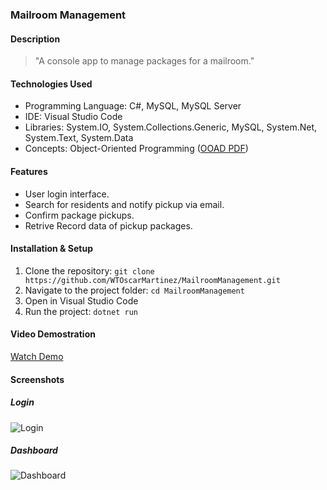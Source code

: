 ### Mailroom Management

#### Description

> "A console app to manage packages for a mailroom."

#### Technologies Used

- Programming Language: C#, MySQL, MySQL Server
- IDE: Visual Studio Code
- Libraries: System.IO, System.Collections.Generic, MySQL, System.Net, System.Text, System.Data
- Concepts: Object-Oriented Programming ([OOAD PDF](https://github.com/WTOscarMartinez/MailroomManagement/blob/ea9b620f0edadc857f7fd7b7fd6c6720bcf25a97/OOADMailroomManagement.pdf))

#### Features

- User login interface.
- Search for residents and notify pickup via email.
- Confirm package pickups.
- Retrive Record data of pickup packages.

#### Installation & Setup

1. Clone the repository: `git clone https://github.com/WTOscarMartinez/MailroomManagement.git`
2. Navigate to the project folder: `cd MailroomManagement`
3. Open in Visual Studio Code
4. Run the project: `dotnet run`

#### Video Demostration

[Watch Demo](https://drive.google.com/file/d/1rUsK_m7IMPfLNi5Egl0miUXDp99XJVYe/view?usp=sharing)

#### Screenshots

##### Login
![Login](https://u.cubeupload.com/OzFromMarz/UserLogin.jpg)
##### Dashboard
![Dashboard](https://u.cubeupload.com/OzFromMarz/Dashboard.jpg)
